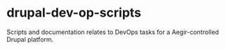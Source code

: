 # drupal-dev-op-scripts
Scripts and documentation relates to DevOps tasks for a Aegir-controlled Drupal platform.
